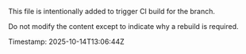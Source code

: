 This file is intentionally added to trigger CI build for the  branch.

Do not modify the content except to indicate why a rebuild is required.

Timestamp: 2025-10-14T13:06:44Z
